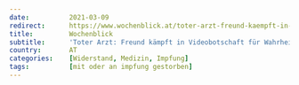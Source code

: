 ```yaml
---
date:          2021-03-09
redirect:      https://www.wochenblick.at/toter-arzt-freund-kaempft-in-videobotschaft-fuer-wahrheit-ueber-impfung/
title:         Wochenblick
subtitle:      'Toter Arzt: Freund kämpft in Videobotschaft für Wahrheit über Impfung'
country:       AT
categories:    [Widerstand, Medizin, Impfung]
tags:          [mit oder an impfung gestorben]
---
```

